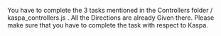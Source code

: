 You have to complete the 3 tasks mentioned in the Controllers folder / kaspa_controllers.js . All the Directions are already Given there.
Please make sure that you have to complete the task with respect to Kaspa.

